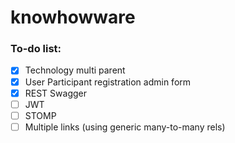 # knowhowware

### To-do list:
- [x] Technology multi parent
- [x] User Participant registration admin form
- [x] REST Swagger
- [ ] JWT
- [ ] STOMP
- [ ] Multiple links (using generic many-to-many rels)